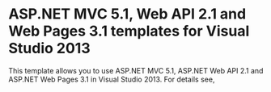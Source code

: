 ASP.NET MVC 5.1, Web API 2.1 and Web Pages 3.1 templates for Visual Studio 2013
===============================================================================

This template allows you to use ASP.NET MVC 5.1, ASP.NET Web API 2.1 and ASP.NET Web Pages 3.1 in Visual Studio 2013. For details see,